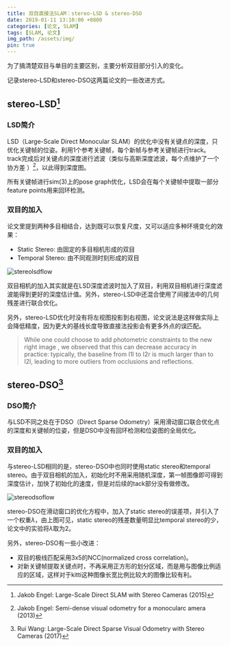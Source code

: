 ```yaml
---
title: 双目直接法SLAM：stereo-LSD & stereo-DSO
date: 2019-01-11 13:10:00 +0800
categories: [论文, SLAM]
tags: [SLAM, 论文]
img_path: /assets/img/
pin: true
---
```


为了搞清楚双目与单目的主要区别，主要分析双目部分引入的变化。

记录stereo-LSD和stereo-DSO这两篇论文的一些改进方式。

<!--more-->

## stereo-LSD[^stereoLSD]

### LSD简介

LSD（Large-Scale Direct Monocular SLAM）的优化中没有关键点的深度，只优化关键帧的位姿。利用1个参考关键帧，每个新帧与参考关键帧进行track。track完成后对关键点的深度进行滤波（类似与高斯深度滤波，每个点维护了一个协方差 ）[^svo]，以此得到深度图。

所有关键帧进行sim(3)上的pose graph优化，LSD会在每个关键帧中提取一部分feature points用来回环检测。

[^stereoLSD]:Jakob Engel: Large-Scale Direct SLAM with Stereo Cameras (2015)
[^svo]: Jakob Engel: Semi-dense visual odometry for a monocularc amera (2013)

### 双目的加入

论文里提到两种多目相结合，达到既可以恢复尺度，又可以适应多种环境变化的效果：

- Static Stereo: 由固定的多目相机形成的双目
- Temporal Stereo: 由不同观测时刻形成的双目

![stereolsdflow](stereo_lsd_flow.PNG)

双目相机的加入其实就是在LSD深度滤波时加入了双目，利用双目相机进行深度滤波能得到更好的深度估计值。另外，stereo-LSD中还混合使用了间接法中的几何残差进行联合优化。

另外，stereo-LSD优化时没有将左视图投影到右视图，论文说法是这样做实际上会降低精度，因为更大的基线长度导致直接法投影会有更多外点的误匹配。

> While one could choose to add photometric constraints to the new right image , we observed that this can decrease accuracy in practice: typically, the baseline from I1l to I2r is much larger than to I2l, leading to more outliers from occlusions and reflections.

## stereo-DSO[^stereoDSO]

### DSO简介

与LSD不同之处在于DSO（Direct Sparse Odometry）采用滑动窗口联合优化点的深度和关键帧的位姿，但是DSO中没有回环检测和位姿图的全局优化。

[^stereoDSO]: Rui Wang: Large-Scale Direct Sparse Visual Odometry with Stereo Cameras (2017)

### 双目的加入

与stereo-LSD相同的是，stereo-DSO中也同时使用static stereo和temporal stereo。由于双目相机的加入，初始化时不用采用随机深度，第一帧图像即可得到深度估计，加快了初始化的速度，但是对后续的tack部分没有做修改。

![stereodsoflow](stereo_dso_flow.PNG)

stereo-DSO在滑动窗口的优化方程中，加入了static stereo的误差项，并引入了一个权重$\lambda$，由上图可见，static stereo的残差数量明显比temporal stereo的少，论文中的实验将$\lambda$取为2。

另外，stereo-DSO有一些小改进：

- 双目的极线匹配采用3x5的NCC(normalized cross correlation)。
- 对新关键帧提取关键点时，不再采用正方形的划分区域，而是用与图像比例适应的区域，这样对于kitti这种图像长宽比例比较大的图像比较有利。

